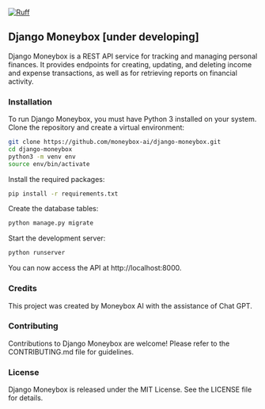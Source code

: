 [![Ruff](https://img.shields.io/endpoint?url=https://raw.githubusercontent.com/astral-sh/ruff/main/assets/badge/v2.json)](https://github.com/astral-sh/ruff)

## Django Moneybox [under developing]

Django Moneybox is a REST API service for tracking and managing personal finances. It provides endpoints for creating,
updating, and deleting income and expense transactions, as well as for retrieving reports on financial activity.

### Installation

To run Django Moneybox, you must have Python 3 installed on your system. Clone the repository and create a virtual
environment:

```bash
git clone https://github.com/moneybox-ai/django-moneybox.git
cd django-moneybox
python3 -m venv env
source env/bin/activate
```

Install the required packages:

```bash
pip install -r requirements.txt
```

Create the database tables:

```bash
python manage.py migrate
```

Start the development server:

```bash
python runserver
```

You can now access the API at http://localhost:8000.

### Credits

This project was created by Moneybox AI with the assistance of Chat GPT.

### Contributing

Contributions to Django Moneybox are welcome! Please refer to the CONTRIBUTING.md file for guidelines.

### License

Django Moneybox is released under the MIT License. See the LICENSE file for details.
